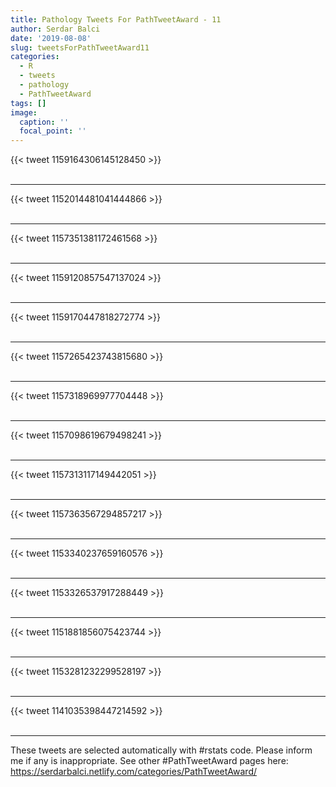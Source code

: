 ```yaml
---
title: Pathology Tweets For PathTweetAward - 11
author: Serdar Balci
date: '2019-08-08'
slug: tweetsForPathTweetAward11
categories:
  - R
  - tweets
  - pathology
  - PathTweetAward
tags: []
image:
  caption: ''
  focal_point: ''
---
```



{{< tweet 1159164306145128450 >}}
<br>
<br>
<hr>
{{< tweet 1152014481041444866 >}}
<br>
<br>
<hr>
{{< tweet 1157351381172461568 >}}
<br>
<br>
<hr>
{{< tweet 1159120857547137024 >}}
<br>
<br>
<hr>
{{< tweet 1159170447818272774 >}}
<br>
<br>
<hr>
{{< tweet 1157265423743815680 >}}
<br>
<br>
<hr>
{{< tweet 1157318969977704448 >}}
<br>
<br>
<hr>
{{< tweet 1157098619679498241 >}}
<br>
<br>
<hr>
{{< tweet 1157313117149442051 >}}
<br>
<br>
<hr>
{{< tweet 1157363567294857217 >}}
<br>
<br>
<hr>
{{< tweet 1153340237659160576 >}}
<br>
<br>
<hr>
{{< tweet 1153326537917288449 >}}
<br>
<br>
<hr>
{{< tweet 1151881856075423744 >}}
<br>
<br>
<hr>
{{< tweet 1153281232299528197 >}}
<br>
<br>
<hr>
{{< tweet 1141035398447214592 >}}
<br>
<br>
<hr>


These tweets are selected automatically with #rstats code. Please inform me if any is inappropriate.
See other #PathTweetAward pages here: https://serdarbalci.netlify.com/categories/PathTweetAward/
